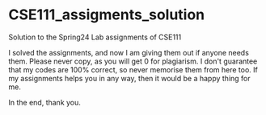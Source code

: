 # CSE111_assigments_solution
Solution to the Spring24 Lab assignments of CSE111

I solved the assignments, and now I am giving them out if anyone needs them. Please never copy, as you will get 0 for plagiarism. I don't guarantee that my codes are 100% correct, so never memorise them from here too. If my assignments helps you in any way, then it would be a happy thing for me.

In the end, thank you.
